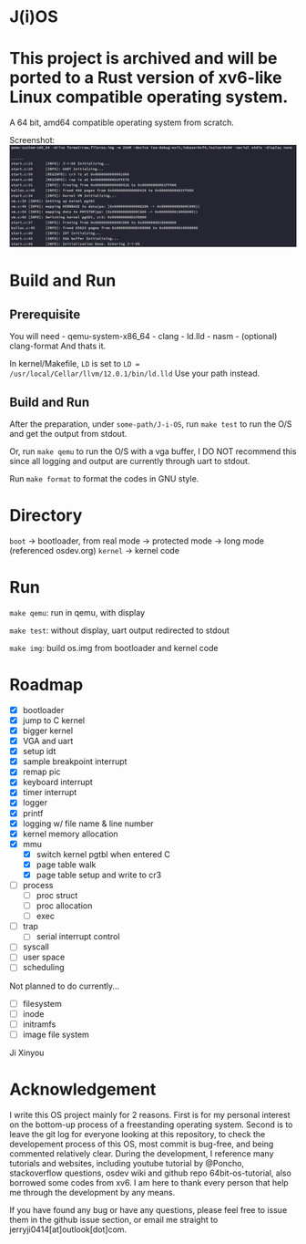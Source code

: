 # J(i)OS
# This project is archived and will be ported to a Rust version of xv6-like Linux compatible operating system.



A 64 bit, amd64 compatible operating system from scratch.

Screenshot:
![](./images/kmem_done.png)

# Build and Run
## Prerequisite
You will need
    - qemu-system-x86_64
    - clang
    - ld.lld
    - nasm
    - (optional) clang-format
And thats it.

In kernel/Makefile, `LD` is set to `LD = /usr/local/Cellar/llvm/12.0.1/bin/ld.lld`
Use your path instead.

## Build and Run
After the preparation, under `some-path/J-i-OS`, run `make test` to run the O/S and get the output from stdout.

Or, run `make qemu` to run the O/S with a vga buffer, I DO NOT recommend this since all logging and output
are currently through uart to stdout.

Run `make format` to format the codes in GNU style.

# Directory
`boot` -> bootloader, from real mode -> protected mode -> long mode (referenced osdev.org)
`kernel` -> kernel code

# Run
`make qemu`:
    run in qemu, with display

`make test`:
    without display, uart output redirected to stdout

`make img`:
    build os.img from bootloader and kernel code

# Roadmap
- [x] bootloader
- [x] jump to C kernel
- [x] bigger kernel
- [x] VGA and uart
- [x] setup idt
- [x] sample breakpoint interrupt
- [x] remap pic
- [x] keyboard interrupt
- [x] timer interrupt
- [x] logger
- [x] printf
- [x] logging w/ file name & line number
- [x] kernel memory allocation
- [x] mmu
  - [x] switch kernel pgtbl when entered C
  - [x] page table walk
  - [x] page table setup and write to cr3
- [ ] process
  - [ ] proc struct
  - [ ] proc allocation
  - [ ] exec
- [ ] trap
  - [ ] serial interrupt control
- [ ] syscall
- [ ] user space
- [ ] scheduling

Not planned to do currently...
- [ ] filesystem
 - [ ] inode
 - [ ] initramfs
 - [ ] image file system

Ji Xinyou

# Acknowledgement
I write this OS project mainly for 2 reasons. First is for my personal interest on the bottom-up process
of a freestanding operating system. Second is to leave the git log for everyone looking at this repository, 
to check the developement process of this OS, most commit is bug-free, and being commented relatively clear.
During the development, I reference many tutorials and websites, including youtube tutorial by @Poncho, stackoverflow
questions, osdev wiki and github repo 64bit-os-tutorial, also borrowed some codes from xv6. I am here to thank every 
person that help me through the development by any means.

If you have found any bug or have any questions, please feel free to issue them in the github issue section, or
email me straight to jerryji0414[at]outlook[dot]com.
